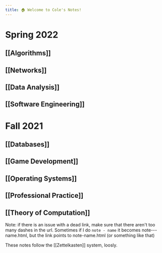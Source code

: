 ```yaml
---
title: 🏠 Welcome to Cole's Notes!
---
```

# Spring 2022
## [[Algorithms]]
## [[Networks]]
## [[Data Analysis]]
## [[Software Engineering]]

# Fall 2021
## [[Databases]]
## [[Game Development]]
## [[Operating Systems]]
## [[Professional Practice]]
## [[Theory of Computation]]

Note: if there is an issue with a dead link, make sure that there aren't too many dashes in the url. Sometimes if I do `note - name` it becomes note---name.html, but the link points to note-name.html (or something like that)

These notes follow the [[Zettelkasten]] system, loosly.
